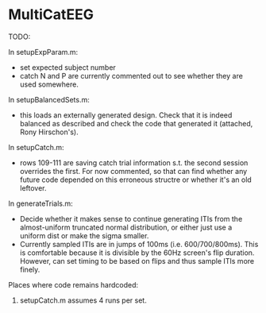 # MultiCatEEG


TODO:

In setupExpParam.m:
- set expected subject number
- catch N and P are currently commented out to see whether they are used somewhere. 

In setupBalancedSets.m:
- this loads an externally generated design. Check that it is indeed balanced as described and check the code that generated it (attached, Rony Hirschon's).

In setupCatch.m:
- rows 109-111 are saving catch trial information s.t. the second session overrides the first. For now commented, so that can find whether any future code depended on this erroneous structre or whether it's an old leftover. 

In generateTrials.m:
- Decide whether it makes sense to continue generating ITIs from the almost-uniform truncated normal distribution, or either just use a uniform dist or make the sigma smaller.
- Currently sampled ITIs are in jumps of 100ms (i.e. 600/700/800ms). This is comfortable because it is divisible by the 60Hz screen's flip duration. However, can set timing to be based on flips and thus sample ITIs more finely. 


Places where code remains hardcoded:
1. setupCatch.m assumes 4 runs per set. 
